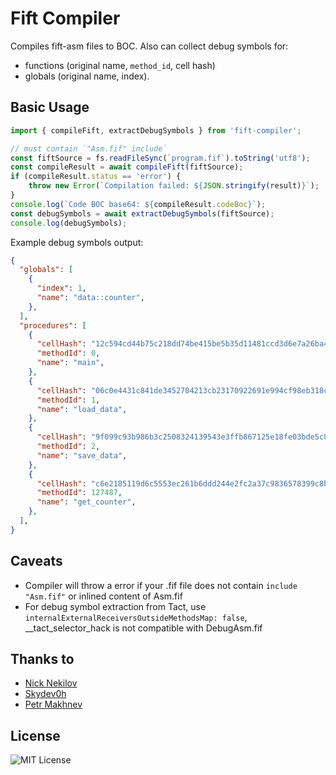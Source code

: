 # Fift Compiler

Compiles fift-asm files to BOC. Also can collect debug symbols for:

- functions (original name, `method_id`, cell hash)
- globals (original name, index).

## Basic Usage

```typescript
import { compileFift, extractDebugSymbols } from 'fift-compiler';

// must contain `"Asm.fif" include`
const fiftSource = fs.readFileSync(`program.fif`).toString('utf8');
const compileResult = await compileFift(fiftSource);
if (compileResult.status == 'error') {
    throw new Error(`Compilation failed: ${JSON.stringify(result)}`);
}
console.log(`Code BOC base64: ${compileResult.codeBoc}`);
const debugSymbols = await extractDebugSymbols(fiftSource);
console.log(debugSymbols);
```

Example debug symbols output:

```json
{
  "globals": [
    {
      "index": 1,
      "name": "data::counter",
    },
  ],
  "procedures": [
    {
      "cellHash": "12c594cd44b75c218dd74be415be5b35d11481ccd3d6e7a26ba45e903d52edfa",
      "methodId": 0,
      "name": "main",
    },
    {
      "cellHash": "06c0e4431c841de3452704213cb23170922691e994cf98eb318c7fd409bfa957",
      "methodId": 1,
      "name": "load_data",
    },
    {
      "cellHash": "9f099c93b986b3c2508324139543e3ffb867125e18fe03bde5c86b113c5d751a",
      "methodId": 2,
      "name": "save_data",
    },
    {
      "cellHash": "c6e2185119d6c5553ec261b6ddd244e2fc2a37c9836578399c8be9759a8a3f24",
      "methodId": 127487,
      "name": "get_counter",
    },
  ],
}
```

## Caveats

* Compiler will throw a error if your .fif file does not contain `include "Asm.fif"` or inlined content of Asm.fif
* For debug symbol extraction from Tact, use `internalExternalReceiversOutsideMethodsMap: false`, __tact_selector_hack is not compatible with DebugAsm.fif

## Thanks to

- [Nick Nekilov](https://github.com/NickNekilov)
- [Skydev0h](https://github.com/skydev0h)
- [Petr Makhnev](https://github.com/i582)

## License

![MIT License](https://img.shields.io/badge/License-MIT-green)
